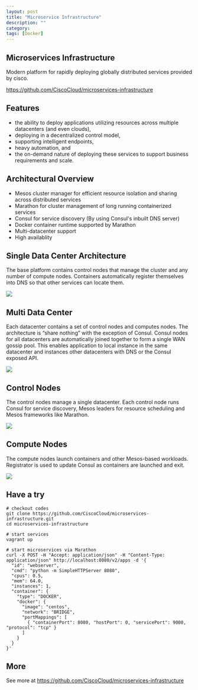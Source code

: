 ```yaml
---
layout: post
title: "Microservice Infrastructure"
description: ""
category:
tags: [Docker]
---
```


## Microservices Infrastructure

Modern platform for rapidly deploying globally distributed services provided by cisco.

<https://github.com/CiscoCloud/microservices-infrastructure>


## Features

* the ability to deploy applications utilizing resources across multiple datacenters (and even clouds),
* deploying in a decentralized control model,
* supporting intelligent endpoints,
* heavy automation, and
* the on-demand nature of deploying these services to support business requirements and scale.


## Architectural Overview

* Mesos cluster manager for efficient resource isolation and sharing across distributed services
* Marathon for cluster management of long running containerized services
* Consul for service discovery (By using Consul's inbuilt DNS server)
* Docker container runtime supported by Marathon
* Multi-datacenter support
* High availablity


## Single Data Center Architecture

The base platform contains control nodes that manage the cluster and any number of compute nodes. Containers automatically register themselves into DNS so that other services can locate them.

![](https://github.com/CiscoCloud/microservices-infrastructure/blob/master/docs/_static/single_dc.png)


## Multi Data Center

Each datacenter contains a set of control nodes and computes nodes.  The architecture is “share nothing” with the exception of Consul. Consul nodes for all datacenters are automatically joined together to form a single WAN gossip pool. This enables application to local instance in the same datacenter and instances other datacenters with DNS or the Consul exposed API.

![](https://github.com/CiscoCloud/microservices-infrastructure/raw/master/docs/_static/multi_dc.png)


## Control Nodes

The control nodes manage a single datacenter. Each control node runs Consul for service discovery, Mesos leaders for resource scheduling and Mesos frameworks like Marathon.

![](https://github.com/CiscoCloud/microservices-infrastructure/raw/master/docs/_static/control_node.png)


## Compute Nodes

The compute nodes launch containers and other Mesos-based workloads. Registrator is used to update Consul as containers are launched and exit.

![](https://github.com/CiscoCloud/microservices-infrastructure/raw/master/docs/_static/compute_node.png)

## Have a try

```
# checkout codes
git clone https://github.com/CiscoCloud/microservices-infrastructure.git
cd microservices-infrastructure

# start services
vagrant up

# start microservices via Marathon
curl -X POST -H "Accept: application/json" -H "Content-Type: application/json" http://localhost:8080/v2/apps -d '{
  "id": "webserver",
  "cmd": "python -m SimpleHTTPServer 8080",
  "cpus": 0.5,
  "mem": 64.0,
  "instances": 1,
  "container": {
    "type": "DOCKER",
    "docker": {
      "image": "centos",
      "network": "BRIDGE",
      "portMappings": [
        { "containerPort": 8080, "hostPort": 0, "servicePort": 9000, "protocol": "tcp" }
      ]
    }
  }
}'
```


## More

See more at <https://github.com/CiscoCloud/microservices-infrastructure>
